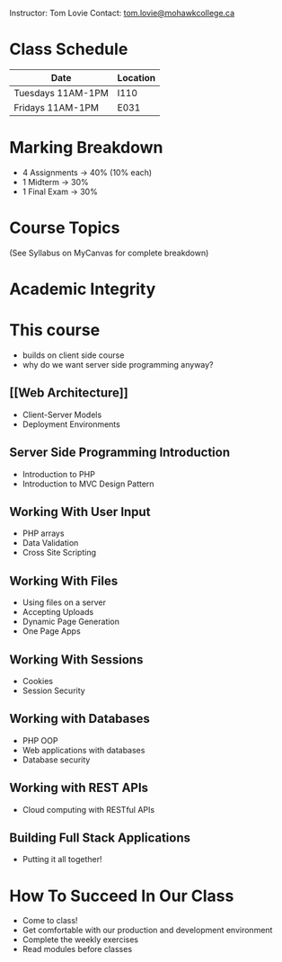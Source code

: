 Instructor: Tom Lovie
Contact: tom.lovie@mohawkcollege.ca

# Class Schedule

| Date | Location |
|-|-|
| Tuesdays 11AM-1PM | I110 |
| Fridays  11AM-1PM | E031 |


# Marking  Breakdown

- 4 Assignments -> 40% (10% each)
- 1 Midterm -> 30%
- 1 Final Exam -> 30%

# Course Topics
(See Syllabus on MyCanvas for complete breakdown)

# Academic Integrity

# This course
- builds on client side course
- why do we want server side programming anyway?

## [[Web Architecture]] 
- Client-Server Models
- Deployment Environments
## Server Side Programming Introduction
- Introduction to PHP
- Introduction to MVC Design Pattern 

## Working With User Input
- PHP arrays
- Data Validation
- Cross Site Scripting

## Working With Files
- Using files on a server 
- Accepting Uploads
- Dynamic Page Generation
- One Page Apps

## Working With Sessions
- Cookies
- Session Security

## Working with Databases
- PHP OOP
- Web applications with databases
- Database security

## Working with REST APIs
- Cloud computing with RESTful APIs

## Building Full Stack Applications
- Putting it all together! 






# How To Succeed In Our Class
- Come to class!
- Get comfortable with our production and development environment
- Complete the weekly exercises
- Read modules before classes 
  
